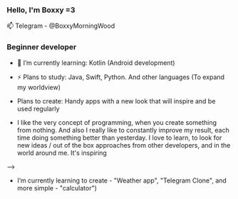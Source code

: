 ### Hello, I'm Boxxy =3
📫 Telegram - @BoxxyMorningWood

### Beginner developer

- 🔭 I’m currently learning: Kotlin (Android development)
- ⚡ Plans to study: Java, Swift, Python. And other languages (To expand my worldview)
- Plans to create: Handy apps with a new look that will inspire and be used regularly


- I like the very concept of programming, when you create something from nothing.
And also I really like to constantly improve my result, each time doing something better than yesterday.
I love to learn, to look for new ideas / out of the box approaches from other developers, and in the world around me. It's inspiring

-->

-  I’m currently learning to create - "Weather app", "Telegram Clone", and more simple - "calculator")
